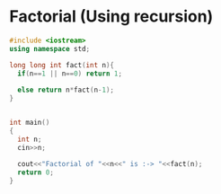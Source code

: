 # Factorial (Using recursion)

```cpp
#include <iostream>
using namespace std;

long long int fact(int n){
  if(n==1 || n==0) return 1;
  
  else return n*fact(n-1);
}


int main() 
{
  int n;
  cin>>n;
  
  cout<<"Factorial of "<<n<<" is :-> "<<fact(n);
  return 0;
}
```
